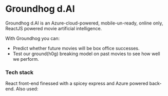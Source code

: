 # Groundhog d.AI

Groundhog d.AI is an Azure-cloud-powered, mobile-un-ready, online only, ReactJS powered movie artificial intelligence.

With Groundhog you can:
  - Predict whether future movies will be box office successes.
  - Test our ground(h0g) breaking model on past movies to see how well we perform.
  
### Tech stack
React front-end finessed with a spicey express and Azure powered back-end. Also used: 
